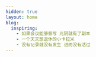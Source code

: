 ```yaml
---
hidden: true
layout: home
blog:
  inspiring:
    - 如果会议能够誊写 光阴就有了副本
    - 一个天天想退休的小卡拉米
    - 没有记录就没有发生 进而没有活过
---
```

